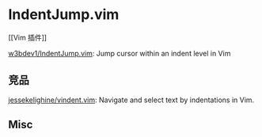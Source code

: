 # IndentJump.vim

[[Vim 插件]]

[w3bdev1/IndentJump.vim](https://github.com/w3bdev1/IndentJump.vim): Jump cursor within an indent level in Vim



## 竞品


[jessekelighine/vindent.vim](https://github.com/jessekelighine/vindent.vim): Navigate and select text by indentations in Vim.



## Misc


